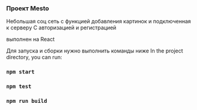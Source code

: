 ### Проект Mesto

Небольшая соц сеть с функцией добавления картинок и подключенная к серверу
С авторизацией и регистрацией

выполнен на React 

Для запуска и сборки нужно выполнить команды ниже
In the project directory, you can run:
### `npm start`
### `npm test`
### `npm run build`


